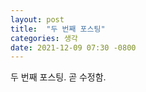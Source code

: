 ```yaml
---
layout: post
title:  "두 번째 포스팅"
categories: 생각
date: 2021-12-09 07:30 -0800
---
```


두 번째 포스팅.
곧 수정함.